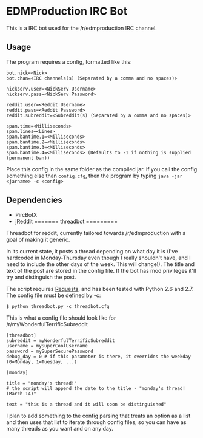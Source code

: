 EDMProduction IRC Bot
=====================

This is a IRC bot used for the /r/edmproduction IRC channel.

## Usage

The program requires a config, formatted like this:

    bot.nick=<Nick>
    bot.chan=<IRC channels(s) (Separated by a comma and no spaces)>

    nickserv.user=<NickServ Username>
    nickserv.pass=<NickServ Password>

    reddit.user=<Reddit Username>
    reddit.pass=<Reddit Password>
    reddit.subreddit=<Subreddit(s) (Separated by a comma and no spaces)>

    spam.time=<Milliseconds>
    spam.lines=<Lines>
    spam.bantime.1=<Milliseconds>
    spam.bantime.2=<Milliseconds>
    spam.bantime.3=<Milliseconds>
    spam.bantime.4=<Milliseconds> (Defaults to -1 if nothing is supplied (permanent ban))

Place this config in the same folder as the compiled jar. If you call the config something else than `config.cfg`, then the program by typing `java -jar <jarname> -c <config>`



## Dependencies

* PircBotX
* jReddit
=======
threadbot
=========

Threadbot for reddit, currently tailored towards /r/edmproduction with a goal of making it generic.

In its current state, it posts a thread depending on what day it is (I've hardcoded in Monday-Thursday even though I really shouldn't have, and I need to include the other days of the week. This will change!). The title and text of the post are stored in the config file. If the bot has mod privileges it'll try and distinguish the post. 

The script requires [Requests](http://docs.python-requests.org/en/latest/#), and has been tested with Python 2.6 and 2.7. The config file must be defined by -c:

	$ python threadbot.py -c threadbot.cfg

This is what a config file should look like for /r/myWonderfulTerrificSubreddit


	[threadbot]
	subreddit = myWonderfulTerrificSubreddit
	username = mySuperCoolUsername
	password = mySuperSecurePassword
	debug_day = 0 # if this parameter is there, it overrides the weekday (0=Monday, 1=Tuesday, ...)

	[monday]

	title = "monday's thread!" 
	# the script will append the date to the title - "monday's thread! (March 14)"

	text = "this is a thread and it will soon be distinguished"

I plan to add something to the config parsing that treats an option as a list and then uses that list to iterate through config files, so you can have as many threads as you want and on any day.
